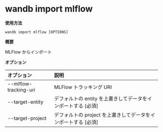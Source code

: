 
# wandb import mlflow

**使用方法**

`wandb import mlflow [OPTIONS]`

**概要**

MLFlow からインポート

**オプション**

| **オプション** | **説明** |
| :--- | :--- |
| --mlflow-tracking-uri | MLFlow トラッキング URI |
| --target-entity | デフォルトの entity を上書きしてデータをインポートする [必須] |
| --target-project | デフォルトの project を上書きしてデータをインポートする [必須] |